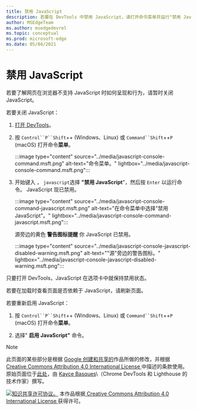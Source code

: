```yaml
---
title: 禁用 JavaScript
description: 若要在 DevTools 中禁用 JavaScript，请打开命令菜单并运行"禁用 JavaScript"命令。
author: MSEdgeTeam
ms.author: msedgedevrel
ms.topic: conceptual
ms.prod: microsoft-edge
ms.date: 05/04/2021
---
```

<!-- Copyright Kayce Basques

   Licensed under the Apache License, Version 2.0 (the "License");
   you may not use this file except in compliance with the License.
   You may obtain a copy of the License at

       https://www.apache.org/licenses/LICENSE-2.0

   Unless required by applicable law or agreed to in writing, software
   distributed under the License is distributed on an "AS IS" BASIS,
   WITHOUT WARRANTIES OR CONDITIONS OF ANY KIND, either express or implied.
   See the License for the specific language governing permissions and
   limitations under the License.  -->
# <a name="disable-javascript"></a>禁用 JavaScript

若要了解网页在浏览器不支持 JavaScript 时如何呈现和行为，请暂时关闭 JavaScript。

若要关闭 JavaScript：

1. [打开 DevTools](../open/index.md)。

1. 按 `Control``P``Shift`++ (Windows、Linux) 或 `Command``Shift`++`P` (macOS) 打开命令**菜单**。

   :::image type="content" source="../media/javascript-console-command.msft.png" alt-text="命令菜单。" lightbox="../media/javascript-console-command.msft.png":::

1. 开始键入 ， `javascript`选择 **"禁用 JavaScript**"，然后按 `Enter` 以运行命令。  JavaScript 现已禁用。

   :::image type="content" source="../media/javascript-console-command-javascript.msft.png" alt-text="在命令菜单中选择&quot;禁用 JavaScript&quot;。" lightbox="../media/javascript-console-command-javascript.msft.png":::

    源旁边的黄色 **警告图标提醒** 你 JavaScript 已禁用。

   :::image type="content" source="../media/javascript-console-javascript-disabled-warning.msft.png" alt-text="&quot;源&quot;旁边的警告图标。" lightbox="../media/javascript-console-javascript-disabled-warning.msft.png":::

只要打开 DevTools，JavaScript 在选项卡中就保持禁用状态。

若要在加载时查看页面是否依赖于 JavaScript，请刷新页面。

若要重新启用 JavaScript：

1. 按 `Control``P``Shift`++ (Windows、Linux) 或 `Command``Shift`++`P` (macOS) 打开命令**菜单**。

1. 选择" **启用 JavaScript"** 命令。


<!-- ====================================================================== -->
> [!NOTE]
> 此页面的某些部分是根据 [Google 创建和共享的](https://developers.google.com/terms/site-policies)作品所做的修改，并根据[ Creative Commons Attribution 4.0 International License ](https://creativecommons.org/licenses/by/4.0)中描述的条款使用。
> 原始页面位于[此处](https://developers.google.com/web/tools/chrome-devtools/javascript/disable)，由 [Kayce Basques](https://developers.google.com/web/resources/contributors#kayce-basques)\（Chrome DevTools 和 Lighthouse 的技术作家）撰写。

[![知识共享许可协议。](https://i.creativecommons.org/l/by/4.0/88x31.png)](https://creativecommons.org/licenses/by/4.0)
本作品根据[ Creative Commons Attribution 4.0 International License ](https://creativecommons.org/licenses/by/4.0)获得许可。
